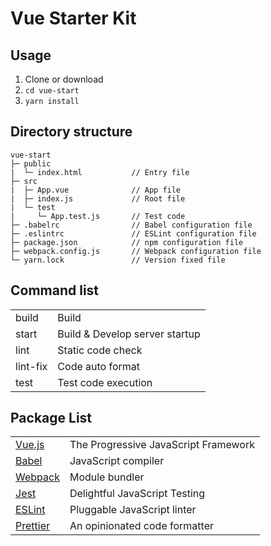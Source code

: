 # Vue Starter Kit

## Usage

1. Clone or download
2. `cd vue-start`
3. `yarn install`

## Directory structure

```
vue-start
├─ public
|  └─ index.html           // Entry file
├─ src
|  ├─ App.vue              // App file 
|  ├─ index.js             // Root file
|  └─ test
|     └─ App.test.js       // Test code
├─ .babelrc                // Babel configuration file
├─ .eslintrc               // ESLint configuration file
├─ package.json            // npm configuration file
├─ webpack.config.js       // Webpack configuration file
└─ yarn.lock               // Version fixed file
```

## Command list

|||
|:--|:--|
|build|Build|
|start|Build & Develop server startup|
|lint|Static code check|
|lint-fix|Code auto format|
|test|Test code execution|

## Package List

|||
|:--|:--|
|[Vue.js](https://vuejs.org/index.html)|The Progressive JavaScript Framework|
|[Babel](https://babeljs.io/)|JavaScript compiler|
|[Webpack](https://webpack.js.org/)|Module bundler|
|[Jest](https://jestjs.io/)|Delightful JavaScript Testing|
|[ESLint](https://eslint.org/)|Pluggable JavaScript linter|
|[Prettier](https://prettier.io/)|An opinionated code formatter|

